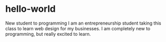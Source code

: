 # hello-world
New student to programming 
I am an entrepreneurship student taking this class to learn web design for my businesses. I am completely new to programming, but really excited to learn. 
